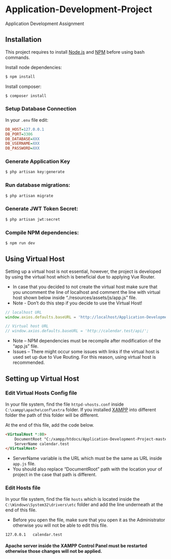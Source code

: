 # Application-Development-Project
Application Development Assignment 

## Installation
This project requires to install [Node.js](https://nodejs.org/) and
[NPM](https://npmjs.org/) before using bash commands.

  Install node dependencies: 
```bash
$ npm install
```

  Install composer: 
```bash
$ composer install
```

### Setup Database Connection
  In your `.env` file edit:

```ini
DB_HOST=127.0.0.1
DB_PORT=3306
DB_DATABASE=XXX
DB_USERNAME=XXX
DB_PASSWORD=XXX
```

### Generate Application Key
```bash
$ php artisan key:generate
```

### Run database migrations:
```bash
$ php artisan migrate
```

### Generate JWT Token Secret:
```bash
$ php artisan jwt:secret
```

### Compile NPM dependencies:
```bash
$ npm run dev
```

## Using Virtual Host
Setting up a virtual host is not essential, however, the project is developed by using the virtual host which is beneficial due to applying Vue Router. 
* In case that you decided to not create the virtual host make sure that you uncomment the line of localhost and comment the line with virtual host shown below inside “./resources/assets/js/app.js” file.
* Note - Don’t do this step if you decide to use the Virtual Host!

```javascript
// localhost URL
window.axios.defaults.baseURL = 'http://localhost/Application-Development-Project-master/public/api/';

// Virtual host URL
// window.axios.defaults.baseURL = 'http://calendar.test/api/';
```

* Note – NPM dependencies must be recompile after modification of the “app.js” file.
* Issues – There might occur some issues with links if the virtual host is used set up due to Vue Routing. For this reason, using virtual host is recommended.

## Setting up Virtual Host
### Edit Virtual Hosts Config file
In your file system, find the file `httpd-vhosts.conf` inside `C:\xampp\apache\conf\extra` folder. If you installed [XAMPP](https://www.apachefriends.org/index.html) into different folder the path of this folder will be different.

At the end of this file, add the code below.

```html
<VirtualHost *:80>
    DocumentRoot "C:/xampp/htdocs/Application-Development-Project-master/public"
    ServerName calendar.test
</VirtualHost>
```
* ServerName variable is the URL which must be the same as URL inside `app.js` file.
* You should also replace “DocumentRoot” path with the location your of project in the case that path is different.

### Edit Hosts file
In your file system, find the file `hosts` which is located inside the `C:\Windows\System32\drivers\etc` folder and add the line underneath at the end of this file.

* Before you open the file, make sure that you open it as the Administrator otherwise you will not be able to edit this file.
```
127.0.0.1	calendar.test
```
#### Apache server inside the XAMPP Control Panel must be restarted otherwise those changes will not be applied.



